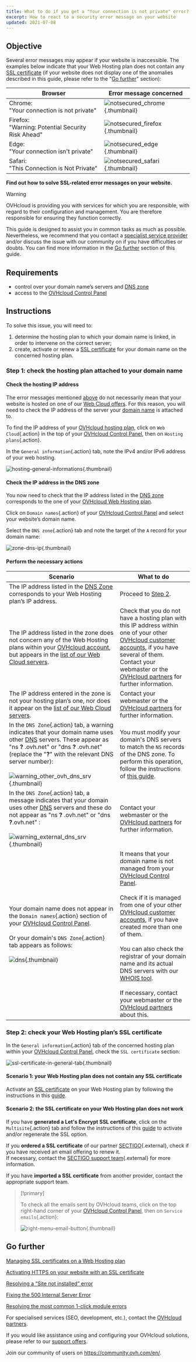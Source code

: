 ```yaml
---
title: What to do if you get a "Your connection is not private" error?
excerpt: How to react to a security error message on your website
updated: 2021-07-08
---
```


## Objective <a name="objective"></a>

Several error messages may appear if your website is inaccessible. The examples below indicate that your Web Hosting plan does not contain any [SSL certificate](ssl_on_webhosting1.) (if your website does not display one of the anomalies described in this guide, please refer to the "[Go further](diagnostic-not-secured_#go-further.)" section): 

|Browser|Error message concerned|
|-|---|
|Chrome:<br>"Your connection is not private"|![notsecured_chrome](notsecured-chrome.png){.thumbnail}|
|Firefox:<br>"Warning: Potential Security Risk Ahead"|![notsecured_firefox](notsecured-firefox.png){.thumbnail}|
|Edge:<br>"Your connection isn't private"|![notsecured_edge](notsecured-edge.png){.thumbnail}|
|Safari:<br>"This Connection is Not Private"|![notsecured_safari](notsecured-safari.png){.thumbnail}|

**Find out how to solve SSL-related error messages on your website.**

> [!warning]
> OVHcloud is providing you with services for which you are responsible, with regard to their configuration and management. You are therefore responsible for ensuring they function correctly.
>
> This guide is designed to assist you in common tasks as much as possible. Nevertheless, we recommend that you contact a [specialist service provider](partner.) and/or discuss the issue with our community on if you have difficulties or doubts. You can find more information in the [Go further](diagnostic-not-secured_#go-further.) section of this guide.
>

## Requirements

- control over your domain name’s servers and [DNS zone](dns_zone_edit#understanding-dns.)
- access to the [OVHcloud Control Panel](manager.)

## Instructions

To solve this issue, you will need to:

1. determine the hosting plan to which your domain name is linked, in order to intervene on the correct server;
2. create, activate or renew a [SSL certificate](ssl_on_webhosting1.) for your domain name on the concerned hosting plan.

### Step 1: check the hosting plan attached to your domain name

#### Check the hosting IP address

The error messages mentioned [above](#objective.) do not necessarily mean that your website is hosted on one of our [Web Cloud offers](hosting.). For this reason, you will need to check the IP address of the server your [domain name](domains.) is attached to.

To find the IP address of your [OVHcloud hosting plan](hosting.), click on `Web Cloud`{.action} in the top of your [OVHcloud Control Panel](manager.), then on `Hosting plans`{.action}.

In the `General information`{.action} tab, note the IPv4 and/or IPv6 address of your web hosting.

![hosting-general-informations](find-ipv4-and-ipv6.png){.thumbnail}

#### Check the IP address in the DNS zone

You now need to check that the IP address listed in the [DNS zone](dns_zone_edit1.) corresponds to the one of your [OVHcloud Web Hosting plan](hosting.).

Click on `Domain names`{.action} of your [OVHcloud Control Panel](manager.) and select your website’s domain name.

Select the `DNS zone`{.action} tab and note the target of the `A` record for your domain name:

![zone-dns-ip](dashboard-entry-a.png){.thumbnail}

#### Perform the necessary actions

|Scenario|What to do|
|---|---|
|The IP address listed in the [DNS Zone](dns_zone_edit1.) corresponds to your Web Hosting plan’s IP address.|Proceed to [Step 2](diagnostic-not-secured_#step2.).|
|The IP address listed in the zone does not concern any of the Web Hosting plans within your [OVHcloud account](manager.), but appears in the [list of our Web Cloud servers](clusters_and_shared_hosting_IP1.).|Check that you do not have a hosting plan with this IP address within one of your other [OVHcloud customer accounts](manager.), if you have several of them. Contact your webmaster or the [OVHcloud partners](partner.) for further information.|
|The IP address entered in the zone is not your hosting plan’s one, nor does it appear on the [list of our Web Cloud servers](clusters_and_shared_hosting_IP1.).|Contact your webmaster or the [OVHcloud partners](partner.) for further information.|
|In the `DNS Zone`{.action} tab, a warning indicates that your domain name uses other [DNS](dns_zone_edit#understanding-dns.) servers. These appear as "ns **?** .ovh.net" or "dns **?** .ovh.net" (replace the "**?**" with the relevant DNS server number):<br><br>![warning_other_ovh_dns_srv](message-other-ovh-dns-servers.png){.thumbnail}|You must modify your domain's DNS servers to match the `NS` records of the DNS zone. To perform this operation, follow the instructions of [this guide](dns_server_general_information#modifying-dns-servers.).|
|In the `DNS Zone`{.action} tab, a message indicates that your domain uses other [DNS](dns_zone_edit#understanding-dns.) servers and these do not appear as "ns **?** .ovh.net" or "dns **?**.ovh.net" :<br><br>![warning_external_dns_srv](message-external-dns-servers.png){.thumbnail}|Contact your webmaster or the [OVHcloud partners](partner.) for further information.|
|Your domain name does not appear in the `Domain names`{.action} section of your [OVHcloud Control Panel](manager.).<br><br>Or your domain's `DNS Zone`{.action} tab appears as follows:<br><br>![dns](zone-without-domain-top-of-the-page.png){.thumbnail}|It means that your domain name is not managed from your [OVHcloud Control Panel](manager.).<br><br>Check if it is managed from one of your other [OVHcloud customer accounts](manager.), if you have created more than one of them.<br><br>You can also check the registrar of your domain name and its actual DNS servers with our [WHOIS tool](https://www.ovh.co.uk/support/tools/check_whois.pl).<br><br>If necessary, contact your webmaster or the [OVHcloud partners](partner.) about this.|

### Step 2: check your Web Hosting plan’s SSL certificate <a name="step2"></a>

In the `General information`{.action} tab of the concerned hosting plan within your [OVHcloud Control Panel](manager.), check the `SSL certificate` section:

![ssl-certificate-in-general-tab](no-ssl-certificate.png){.thumbnail}

#### Scenario 1: your Web Hosting plan does not contain any SSL certificate

Activate an [SSL certificate](hosting-options-ssl.) on your Web Hosting plan by following the instructions in this [guide](ssl_on_webhosting1.).

#### Scenario 2: the SSL certificate on your Web Hosting plan does not work

If you have **generated a Let's Encrypt SSL certificate**, click on the `Multisite`{.action} tab and follow the instructions of this [guide](ssl_on_webhosting#enabling-ssl-on-a-multisite.) to activate and/or regenerate the SSL option.

If you **ordered a SSL certificate** of our partner [SECTIGO](https://sectigo.com/){.external}, check if you have received an email offering to renew it.
<br>If necessary, contact the [SECTIGO support team](https://sectigo.com/support){.external} for more information.

If you have **imported a SSL certificate** from another provider, contact the appropriate support team.

> [!primary]
>
> To check all the emails sent by OVHcloud teams, click on the top right-hand corner of your [OVHcloud Control Panel](manager.), then on `Service emails`{.action}:
>
>![right-menu-email-button](right-menu-email-button.png){.thumbnail}
>

## Go further <a name="go-further"></a>

[Managing SSL certificates on a Web Hosting plan](ssl_on_webhosting1.)

[Activating HTTPS on your website with an SSL certificate](ssl-activate-https-website1.)

[Resolving a “Site not installed” error](multisites_website_not_installed1.)

[Fixing the 500 Internal Server Error](diagnostic_fix_500_internal_server_error1.)

[Resolving the most common 1-click module errors](diagnostic_errors_module1clic1.)
 
For specialised services (SEO, development, etc.), contact the [OVHcloud partners](partner.).

If you would like assistance using and configuring your OVHcloud solutions, please refer to our [support offers](support.).

Join our community of users on <https://community.ovh.com/en/>.